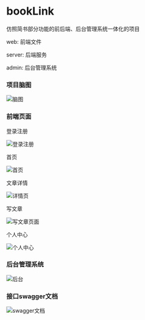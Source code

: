
# bookLink
仿照简书部分功能的前后端、后台管理系统一体化的项目


web: 前端文件

server: 后端服务

admin: 后台管理系统


### 项目脑图
![脑图](https://lwcreber.github.io/images/booklink/脑图.png)


### 前端页面

登录注册

![登录注册](https://lwcreber.github.io/images/booklink/登录注册.png)

首页

![首页](https://lwcreber.github.io/images/booklink/首页.png)

文章详情

![详情页](https://lwcreber.github.io/images/booklink/文章详情.png)



写文章

![写文章页面](https://lwcreber.github.io/images/booklink/写文章.png)

个人中心

![个人中心](https://lwcreber.github.io/images/booklink/个人中心.png)



### 后台管理系统

![后台](https://lwcreber.github.io/images/booklink/后台.png)



### 接口swagger文档

![swagger文档](https://lwcreber.github.io/images/booklink/swagger文档.png)
